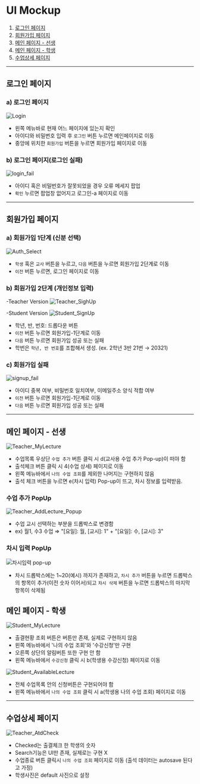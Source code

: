 # UI Mockup

1. [로그인 페이지](#로그인-페이지)
2. [회원가입 페이지](#회원가입-페이지)
3. [메인 페이지 - 선생](#메인-페이지---선생)
4. [메인 페이지 - 학생](#메인-페이지---학생)
5. [수업상세 페이지](#수업상세-페이지)

---
## 로그인 페이지

### a) 로그인 페이지
![Login](https://user-images.githubusercontent.com/76427521/120102505-57ef2180-c186-11eb-91b7-a79e9ccb7ee2.png)
- 왼쪽 메뉴바로 현재 어느 페이지에 있는지 확인
- 아이디와 비밀번호 입력 후 `로그인` 버튼 누르면 메인페이지로 이동
- 중앙에 위치한 `회원가입` 버튼을 누르면 회원가입 페이지로 이동

### b) 로그인 페이지(로그인 실패)
![login_fail](https://user-images.githubusercontent.com/76427521/120102559-908efb00-c186-11eb-8c17-8cefcec0a52f.png)
- 아이디 혹은 비밀번호가 잘못되었을 경우 오류 메세지 팝업
- `확인` 누르면 팝업창 없어지고  로그인-a 페이지로 이동

---

## 회원가입 페이지

### a) 회원가입 1단계 (신분 선택)
![Auth_Select](https://user-images.githubusercontent.com/76427521/120102578-a8667f00-c186-11eb-83e3-64b4801c7bb5.png)
- `학생` 혹은 `교사` 버튼을 누르고, `다음` 버튼을 누르면 회원가입 2단계로 이동
- `이전` 버튼 누르면, 로그인 페이지로 이동

### b) 회원가입 2단계 (개인정보 입력)
-Teacher Version
![Teacher_SighUp](https://user-images.githubusercontent.com/76427521/120102597-be743f80-c186-11eb-8256-498f14a62b34.png)

-Student Version
![Student_SignUp](https://user-images.githubusercontent.com/76427521/120102618-d51a9680-c186-11eb-9eea-f8ab9c4ca0c6.png)

- 학년, 반, 번호: 드롭다운 버튼
- `이전` 버튼 누르면 회원가입-1단계로 이동
- `다음` 버튼 누르면 회원가입 성공 또는 실패
- 학번은 `학년, 반 번호`를 조합해서 생성. (ex. 2학년 3반 21번 → 20321)

### c) 회원가입 실패
![signup_fail](https://user-images.githubusercontent.com/76427521/120102651-fc716380-c186-11eb-9c5e-4de17814f233.png)
- 아이디 중복 여부, 비밀번호 일치여부, 이메일주소 양식 적합 여부
- `이전` 버튼 누르면 회원가입-1단계로 이동
- `다음` 버튼 누르면 회원가입 성공 또는 실패

---

## 메인 페이지 - 선생
![Teacher_MyLecture](https://user-images.githubusercontent.com/76427521/120102683-262a8a80-c187-11eb-86a9-2b1763f04392.png)

- 수업목록 우상단 `수업 추가` 버튼 클릭 시 d(교사용 수업 추가 Pop-up)이 떠야 함
- 출석체크 버튼 클릭 시 4(수업 상세) 페이지로 이동
- 왼쪽 메뉴바에서 `나의 수업 조회`를 제외한 나머지는 구현하지 않음
- 출석 체크 버튼을 누르면 e(차시 입력) Pop-up이 뜨고, 차시 정보를 입력받음.

### 수업 추가 PopUp
![Teacher_AddLecture_Popup](https://user-images.githubusercontent.com/76427521/120102705-45291c80-c187-11eb-9b67-3a4e90c62ff9.png)
- 수업 교시 선택하는 부분을 드롭박스로 변경함 
- ex) 월1, 수3 수업 ⇒ "[요일]: 월, [교시]: 1"  + "[요일]: 수, [교시]: 3"

### 차시 입력 PopUp
![차시입력 pop-up](https://user-images.githubusercontent.com/76427521/120102750-86213100-c187-11eb-8661-c15a98b2f66b.png)
- 차시 드롭박스에는 1~20(예시) 까지가 존재하고, `차시 추가` 버튼을 누르면 드롭박스의 항목이 추가(이전 숫자 이어서)되고 `차시 삭제` 버튼을 누르면 드롭박스의 마지막 항목이 삭제됨

## 메인 페이지 - 학생
![Student_MyLecture](https://user-images.githubusercontent.com/76427521/120102726-668a0880-c187-11eb-8102-443b24b0815e.jpg)
- 출결현황 조회 버튼은 버튼만 존재, 실제로 구현하지 않음
- 왼쪽 메뉴바에서 '나의 수업 조회'와 '수강신청'만 구현
- 오른쪽 상단의 알림버튼 또한 구현 안 함
- 왼쪽 메뉴바에서 `수강신청` 클릭 시 b(학생용 수강신청) 페이지로 이동
  
![Student_AvailableLecture](https://user-images.githubusercontent.com/76427521/120102720-5f62fa80-c187-11eb-949f-6250ae45f8fd.jpg)
- 전체 수업목록 안의 신청버튼은 구현되어야 함
- 왼쪽 메뉴바에서 `나의 수업 조회` 클릭 시 a(학생용 나의 수업 조회) 페이지로 이동

---

## 수업상세 페이지
![Teacher_AtdCheck](https://user-images.githubusercontent.com/76427521/120102783-a650f000-c187-11eb-8fe6-56704b9b2527.png)
- Checked는 출결체크 한 학생의 숫자
- Search기능은 UI만 존재, 실제로는 구현 X
- 수업종료 버튼 클릭시 `나의 수업 조회` 페이지로 이동 (출석 데이터는 autosave 된다고 가정)
- 학생사진은 default 사진으로 설정